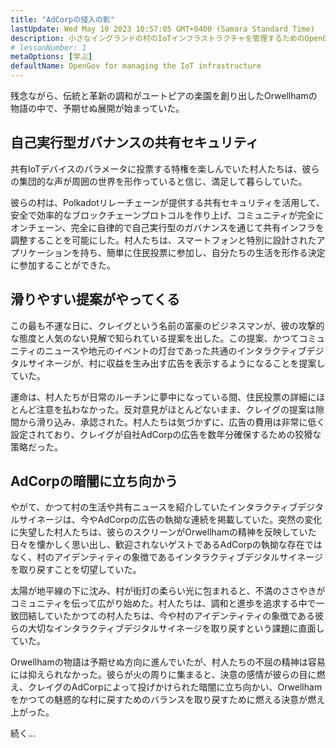 ```yaml
---
title: "AdCorpの侵入の影"
lastUpdate: Wed May 10 2023 10:57:05 GMT+0400 (Samara Standard Time)
description: 小さなイングランドの村のIoTインフラストラクチャを管理するためのOpenGovを使用したオープンな実験。
# lessonNumber: 1
metaOptions: [学ぶ]
defaultName: OpenGov for managing the IoT infrastructure
---
```


<LessonImages src="opengov-for-iot/opengov-intro.gif" alt="image" imageClasses="mb full" />

<RoboAcademyText fWeight="500">残念ながら、伝統と革新の調和がユートピアの楽園を創り出したOrwellhamの物語の中で、予期せぬ展開が始まっていた。
</RoboAcademyText>

## 自己実行型ガバナンスの共有セキュリティ

共有IoTデバイスのパラメータに投票する特権を楽しんでいた村人たちは、彼らの集団的な声が周囲の世界を形作っていると信じ、満足して暮らしていた。

彼らの村は、Polkadotリレーチェーンが提供する共有セキュリティを活用して、安全で効率的なブロックチェーンプロトコルを作り上げ、コミュニティが完全にオンチェーン、完全に自律的で自己実行型のガバナンスを通じて共有インフラを調整することを可能にした。村人たちは、スマートフォンと特別に設計されたアプリケーションを持ち、簡単に住民投票に参加し、自分たちの生活を形作る決定に参加することができた。

## 滑りやすい提案がやってくる

この最も不運な日に、クレイグという名前の富豪のビジネスマンが、彼の攻撃的な態度と人気のない見解で知られている提案を出した。この提案、かつてコミュニティのニュースや地元のイベントの灯台であった共通のインタラクティブデジタルサイネージが、村に収益を生み出す広告を表示するようになることを提案していた。 

運命は、村人たちが日常のルーチンに夢中になっている間、住民投票の詳細にほとんど注意を払わなかった。反対意見がほとんどないまま、クレイグの提案は隙間から滑り込み、承認された。村人たちは気づかずに、広告の費用は非常に低く設定されており、クレイグが自社AdCorpの広告を数年分確保するための狡猾な策略だった。

## AdCorpの暗闇に立ち向かう

やがて、かつて村の生活や共有ニュースを紹介していたインタラクティブデジタルサイネージは、今やAdCorpの広告の執拗な連続を掲載していた。突然の変化に失望した村人たちは、彼らのスクリーンがOrwellhamの精神を反映していた日々を懐かしく思い出し、歓迎されないゲストであるAdCorpの執拗な存在ではなく、村のアイデンティティの象徴であるインタラクティブデジタルサイネージを取り戻すことを切望していた。

太陽が地平線の下に沈み、村が街灯の柔らい光に包まれると、不満のささやきがコミュニティを伝って広がり始めた。村人たちは、調和と進歩を追求する中で一致団結していたかつての村人たちは、今や村のアイデンティティの象徴である彼らの大切なインタラクティブデジタルサイネージを取り戻すという課題に直面していた。

Orwellhamの物語は予期せぬ方向に進んでいたが、村人たちの不屈の精神は容易には抑えられなかった。彼らが火の周りに集まると、決意の感情が彼らの目に燃え、クレイグのAdCorpによって投げかけられた暗闇に立ち向かい、Orwellhamをかつての魅惑的な村に戻すためのバランスを取り戻すために燃える決意が燃え上がった。

<RoboAcademyText>
続く...
</RoboAcademyText>